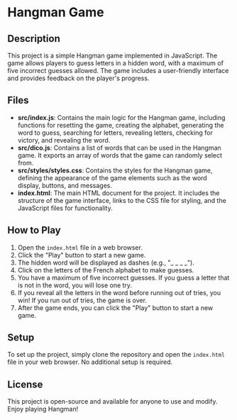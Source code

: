 # Hangman Game

## Description
This project is a simple Hangman game implemented in JavaScript. The game allows players to guess letters in a hidden word, with a maximum of five incorrect guesses allowed. The game includes a user-friendly interface and provides feedback on the player's progress.

## Files
- **src/index.js**: Contains the main logic for the Hangman game, including functions for resetting the game, creating the alphabet, generating the word to guess, searching for letters, revealing letters, checking for victory, and revealing the word.
- **src/dico.js**: Contains a list of words that can be used in the Hangman game. It exports an array of words that the game can randomly select from.
- **src/styles/styles.css**: Contains the styles for the Hangman game, defining the appearance of the game elements such as the word display, buttons, and messages.
- **index.html**: The main HTML document for the project. It includes the structure of the game interface, links to the CSS file for styling, and the JavaScript files for functionality.

## How to Play
1. Open the `index.html` file in a web browser.
2. Click the "Play" button to start a new game.
3. The hidden word will be displayed as dashes (e.g., "_ _ _ _").
4. Click on the letters of the French alphabet to make guesses.
5. You have a maximum of five incorrect guesses. If you guess a letter that is not in the word, you will lose one try.
6. If you reveal all the letters in the word before running out of tries, you win! If you run out of tries, the game is over.
7. After the game ends, you can click the "Play" button to start a new game.

## Setup
To set up the project, simply clone the repository and open the `index.html` file in your web browser. No additional setup is required.

## License
This project is open-source and available for anyone to use and modify. Enjoy playing Hangman!
